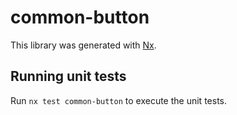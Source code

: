 # common-button

This library was generated with [Nx](https://nx.dev).

## Running unit tests

Run `nx test common-button` to execute the unit tests.
